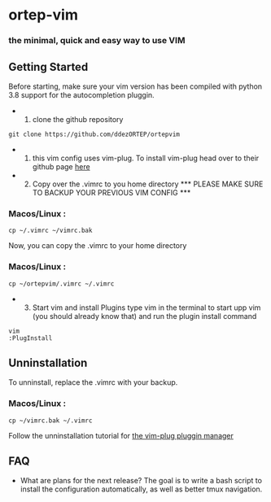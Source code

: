 # ortep-vim

### the minimal, quick and easy way to use VIM

## Getting Started
Before starting, make sure your vim version has been compiled with python 3.8 support for the autocompletion pluggin.
- 1. clone the github repository

```
git clone https://github.com/ddezORTEP/ortepvim
```
- 1. this vim config uses vim-plug. To install vim-plug head over to their github page
[here](https://github.com/junegunn/vim-plug)
- 2. Copy over the .vimrc to you home directory
 *** PLEASE MAKE SURE TO BACKUP YOUR PREVIOUS VIM CONFIG ***
### Macos/Linux : 
```
cp ~/.vimrc ~/vimrc.bak
```
Now, you can copy the .vimrc to your home directory
### Macos/Linux :
```
cp ~/ortepvim/.vimrc ~/.vimrc
```
- 3. Start vim and install Plugins
type vim in the terminal to start upp vim (you should already know that) and run the plugin install command
```
vim
:PlugInstall
```

## Unninstallation

To unninstall, replace the .vimrc with your backup.
### Macos/Linux :
``` 
cp ~/vimrc.bak ~/.vimrc
```
Follow the unninstallation tutorial for [the vim-plug pluggin manager](https://github.com/junegunn/vim-plug)

## FAQ

- What are plans for the next release?
The goal is to write a bash script to install the configuration automatically, as well as better tmux navigation.


